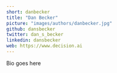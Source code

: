 ```yaml
---
short: danbecker
title: "Dan Becker"
picture: "images/authors/danbecker.jpg"
github: dansbecker
twitter: dan_s_becker
linkedin: dansbecker
web: https://www.decision.ai
---
```


Bio goes here